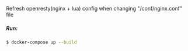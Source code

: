 
Refresh openresty(nginx + lua) config when changing "/conf/nginx.conf" file

##### Run:

```bash
$ docker-compose up --build
```
